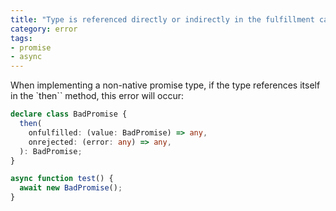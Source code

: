 ```yaml
---
title: "Type is referenced directly or indirectly in the fulfillment callback of its own 'then' method."
category: error
tags:
- promise
- async
---
```


When implementing a non-native promise type, if the type references itself in
the `then`` method, this error will occur:

```ts
declare class BadPromise {
  then(
    onfulfilled: (value: BadPromise) => any,
    onrejected: (error: any) => any,
  ): BadPromise;
}

async function test() {
  await new BadPromise();
}
```

